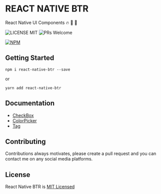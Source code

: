 # REACT NATIVE BTR
React Native UI Components :fire: :rocket: :star2:

![LICENSE MIT](https://img.shields.io/badge/license-MIT-brightgreen.svg) ![PRs Welcome](https://img.shields.io/badge/PRs-Welcome-blue.svg)

[![NPM](https://nodei.co/npm/react-native-btr.png?downloads=true&downloadRank=true&stars=true)](https://nodei.co/npm/react-native-btr/)

## Getting Started
```
npm i react-native-btr --save
```
or
```
yarn add react-native-btr
```

## Documentation
- [CheckBox](https://github.com/ThakurBallary/react-native-btr/blob/master/docs/CHECK_BOX.md)
- [ColorPicker](https://github.com/ThakurBallary/react-native-btr/blob/master/docs/COLOR_PICKER.md)
- [Tag](https://github.com/ThakurBallary/react-native-btr/blob/master/docs/TAG.md)

## Contributing
Contributions always motivates, please create a pull request and you can contact me on any social media platforms.

## License
React Native BTR is [MIT Licensed](https://github.com/ThakurBallary/react-native-btr/blob/master/LICENSE)
